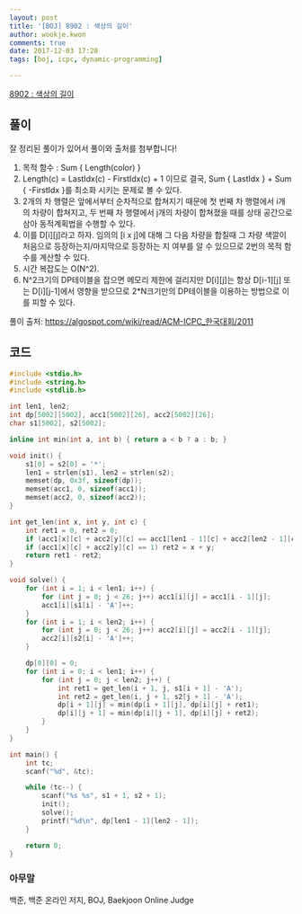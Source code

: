```yaml
---
layout: post
title: '[BOJ] 8902 : 색상의 길이'
author: wookje.kwon
comments: true
date: 2017-12-03 17:20
tags: [boj, icpc, dynamic-programming]

---
```


[8902 : 색상의 길이](https://www.acmicpc.net/problem/8902)

## 풀이

잘 정리된 풀이가 있어서 풀이와 출처를 첨부합니다!

1. 목적 함수 : Sum { Length(color) }
2. Length(c) = LastIdx(c) - FirstIdx(c) + 1 이므로 결국, Sum { LastIdx } + Sum { -FirstIdx }를 최소화 시키는 문제로 볼 수 있다.
3. 2개의 차 행렬은 앞에서부터 순차적으로 합쳐지기 때문에 첫 번째 차 행렬에서 i개의 차량이 합쳐지고, 두 번째 차 행렬에서 j개의 차량이 합쳐졌을 때를 상태 공간으로 삼아 동적계획법을 수행할 수 있다.
4. 이를 D[i][j]라고 하자. 임의의 [i x j]에 대해 그 다음 차량을 합칠때 그 차량 색깔이 처음으로 등장하는지/마지막으로 등장하는 지 여부를 알 수 있으므로 2번의 목적 함수를 계산할 수 있다.
5. 시간 복잡도는 O(N^2).
6. N^2크기의 DP테이블을 잡으면 메모리 제한에 걸리지만 D[i][j]는 항상 D[i-1][j] 또는 D[i][j-1]에서 영향을 받으므로 2*N크기만의 DP테이블을 이용하는 방법으로 이를 피할 수 있다.

풀이 출처: https://algospot.com/wiki/read/ACM-ICPC_한국대회/2011

## 코드

```cpp
#include <stdio.h>
#include <string.h>
#include <stdlib.h>

int len1, len2;
int dp[5002][5002], acc1[5002][26], acc2[5002][26];
char s1[5002], s2[5002];

inline int min(int a, int b) { return a < b ? a : b; }

void init() {
	s1[0] = s2[0] = '*';
	len1 = strlen(s1), len2 = strlen(s2);
	memset(dp, 0x3f, sizeof(dp));
	memset(acc1, 0, sizeof(acc1));
	memset(acc2, 0, sizeof(acc2));
}

int get_len(int x, int y, int c) {
	int ret1 = 0, ret2 = 0;
	if (acc1[x][c] + acc2[y][c] == acc1[len1 - 1][c] + acc2[len2 - 1][c]) ret1 = x + y;
	if (acc1[x][c] + acc2[y][c] == 1) ret2 = x + y;
	return ret1 - ret2;
}

void solve() {
	for (int i = 1; i < len1; i++) {
		for (int j = 0; j < 26; j++) acc1[i][j] = acc1[i - 1][j];
		acc1[i][s1[i] - 'A']++;
	}
	for (int i = 1; i < len2; i++) {
		for (int j = 0; j < 26; j++) acc2[i][j] = acc2[i - 1][j];
		acc2[i][s2[i] - 'A']++;
	}

	dp[0][0] = 0;
	for (int i = 0; i < len1; i++) {
		for (int j = 0; j < len2; j++) {
			int ret1 = get_len(i + 1, j, s1[i + 1] - 'A');
			int ret2 = get_len(i, j + 1, s2[j + 1] - 'A');
			dp[i + 1][j] = min(dp[i + 1][j], dp[i][j] + ret1);
			dp[i][j + 1] = min(dp[i][j + 1], dp[i][j] + ret2);
		}
	}
}

int main() {
	int tc;
	scanf("%d", &tc);

	while (tc--) {
		scanf("%s %s", s1 + 1, s2 + 1);
		init();
		solve();
		printf("%d\n", dp[len1 - 1][len2 - 1]);
	}

	return 0;
}
```

### 아무말  
백준, 백준 온라인 저지, BOJ, Baekjoon Online Judge